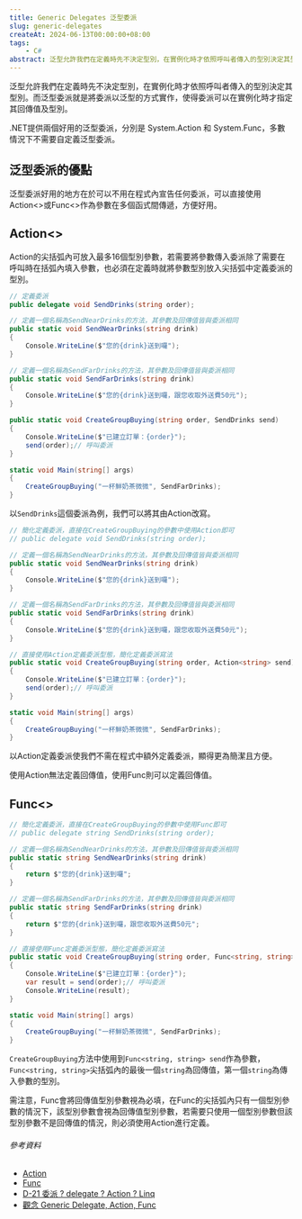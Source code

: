 ```yaml
---
title: Generic Delegates 泛型委派
slug: generic-delegates
createAt: 2024-06-13T00:00:00+08:00
tags:
    - C#
abstract: 泛型允許我們在定義時先不決定型別，在實例化時才依照呼叫者傳入的型別決定其型別。而泛型委派就是將委派以泛型的方式實作，使得委派可以在實例化時才指定其回傳值及型別。.NET提供兩個好用的泛型委派，分別是 System.Action 和 System.Func，多數情況下不需要自定義泛型委派。
---
```


泛型允許我們在定義時先不決定型別，在實例化時才依照呼叫者傳入的型別決定其型別。而泛型委派就是將委派以泛型的方式實作，使得委派可以在實例化時才指定其回傳值及型別。

.NET提供兩個好用的泛型委派，分別是 System.Action 和 System.Func，多數情況下不需要自定義泛型委派。

## 泛型委派的優點
泛型委派好用的地方在於可以不用在程式內宣告任何委派，可以直接使用Action<>或Func<>作為參數在多個函式間傳遞，方便好用。

## Action<>
Action的尖括弧內可放入最多16個型別參數，若需要將參數傳入委派除了需要在呼叫時在括弧內填入參數，也必須在定義時就將參數型別放入尖括弧中定義委派的型別。

```csharp
// 定義委派
public delegate void SendDrinks(string order);

// 定義一個名稱為SendNearDrinks的方法，其參數及回傳值皆與委派相同
public static void SendNearDrinks(string drink)
{
	Console.WriteLine($"您的{drink}送到囉");
}

// 定義一個名稱為SendFarDrinks的方法，其參數及回傳值皆與委派相同
public static void SendFarDrinks(string drink)
{
	Console.WriteLine($"您的{drink}送到囉，跟您收取外送費50元");
}

public static void CreateGroupBuying(string order, SendDrinks send)
{
	Console.WriteLine($"已建立訂單：{order}");
	send(order);// 呼叫委派
}

static void Main(string[] args)
{
	CreateGroupBuying("一杯鮮奶茶微微", SendFarDrinks);
}
```

以`SendDrinks`這個委派為例，我們可以將其由Action改寫。

```csharp
// 簡化定義委派，直接在CreateGroupBuying的參數中使用Action即可
// public delegate void SendDrinks(string order);

// 定義一個名稱為SendNearDrinks的方法，其參數及回傳值皆與委派相同
public static void SendNearDrinks(string drink)
{
	Console.WriteLine($"您的{drink}送到囉");
}

// 定義一個名稱為SendFarDrinks的方法，其參數及回傳值皆與委派相同
public static void SendFarDrinks(string drink)
{
	Console.WriteLine($"您的{drink}送到囉，跟您收取外送費50元");
}

// 直接使用Action定義委派型態，簡化定義委派寫法
public static void CreateGroupBuying(string order, Action<string> send)
{
	Console.WriteLine($"已建立訂單：{order}");
	send(order);// 呼叫委派
}

static void Main(string[] args)
{
	CreateGroupBuying("一杯鮮奶茶微微", SendFarDrinks);
}
```

以Action定義委派使我們不需在程式中額外定義委派，顯得更為簡潔且方便。

使用Action無法定義回傳值，使用Func則可以定義回傳值。

## Func<>

```csharp
// 簡化定義委派，直接在CreateGroupBuying的參數中使用Func即可
// public delegate string SendDrinks(string order);

// 定義一個名稱為SendNearDrinks的方法，其參數及回傳值皆與委派相同
public static string SendNearDrinks(string drink)
{
	return $"您的{drink}送到囉";
}

// 定義一個名稱為SendFarDrinks的方法，其參數及回傳值皆與委派相同
public static string SendFarDrinks(string drink)
{
	return $"您的{drink}送到囉，跟您收取外送費50元";
}

// 直接使用Func定義委派型態，簡化定義委派寫法
public static void CreateGroupBuying(string order, Func<string, string> send)
{
	Console.WriteLine($"已建立訂單：{order}");
	var result = send(order);// 呼叫委派
	Console.WriteLine(result);
}

static void Main(string[] args)
{
	CreateGroupBuying("一杯鮮奶茶微微", SendFarDrinks);
}
```

`CreateGroupBuying`方法中使用到`Func<string, string> send`作為參數，`Func<string, string>`尖括弧內的最後一個`string`為回傳值，第一個`string`為傳入參數的型別。

需注意，Func會將回傳值型別參數視為必填，在Func的尖括弧內只有一個型別參數的情況下，該型別參數會視為回傳值型別參數，若需要只使用一個型別參數但該型別參數不是回傳值的情況，則必須使用Action進行定義。

###### 參考資料
- [Action]
- [Func]
- [D-21 委派 ? delegate ? Action ? Linq]
- [觀念 Generic Delegate, Action, Func]

[Action]: https://learn.microsoft.com/zh-tw/dotnet/api/system.action-1?view=net-8.0
[Func]: https://learn.microsoft.com/zh-tw/dotnet/api/system.func-2?view=net-8.0
[D-21 委派 ? delegate ? Action ? Linq]: https://ithelp.ithome.com.tw/articles/10270964
[觀念 Generic Delegate, Action, Func]: https://jeffprogrammer.wordpress.com/2015/12/30/%E8%A7%80%E5%BF%B5-generic-delegate-action-func/
